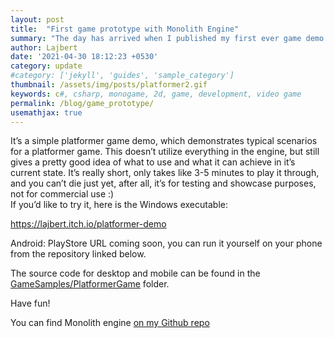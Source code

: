 ```yaml
---
layout: post
title:  "First game prototype with Monolith Engine"
summary: "The day has arrived when I published my first ever game demo showcasing the capabilities of Monolith Engine."
author: Lajbert
date: '2021-04-30 18:12:23 +0530'
category: update
#category: ['jekyll', 'guides', 'sample_category']
thumbnail: /assets/img/posts/platformer2.gif
keywords: c#, csharp, monogame, 2d, game, development, video game
permalink: /blog/game_prototype/
usemathjax: true
---
```


It’s a simple platformer game demo, which demonstrates typical scenarios for a platformer game. This doesn’t utilize everything in the engine, but still gives a pretty good idea of what to use and what it can achieve in it’s current state. It’s really short, only takes like 3-5 minutes to play it through, and you can’t die just yet, after all, it’s for testing and showcase purposes, not for commercial use :)  
If you’d like to try it, here is the Windows executable:

<a href="https://lajbert.itch.io/platformer-demo">https://lajbert.itch.io/platformer-demo</a>

Android:
PlayStore URL coming soon, you can run it yourself on your phone from the repository linked below.


The source code for desktop and mobile can be found in the <a href="https://github.com/Lajbert/MonolithEngine/tree/master/GameSamples/PlatformerGame">GameSamples/PlatformerGame</a> folder.

Have fun!

You can find Monolith engine <a href="https://github.com/Lajbert/MonolithEngine">on my Github repo</a>